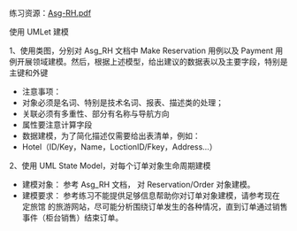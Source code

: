 
练习资源：[Asg-RH.pdf](https://sysu-swsad.github.io/swad-guide/material/Asg_RH.pdf)

使用 UMLet 建模

1、使用类图，分别对 Asg_RH 文档中 Make Reservation 用例以及 Payment 用例开展领域建模。然后，根据上述模型，给出建议的数据表以及主要字段，特别是主键和外键  
- 注意事项：
 - 对象必须是名词、特别是技术名词、报表、描述类的处理；
 - 关联必须有多重性、部分有名称与导航方向
 - 属性要注意计算字段
- 数据建模，为了简化描述仅需要给出表清单，例如：
 - Hotel（ID/Key，Name，LoctionID/Fkey，Address…）
 
2、使用 UML State Model，对每个订单对象生命周期建模
- 建模对象： 参考 Asg_RH 文档， 对 Reservation/Order 对象建模。
- 建模要求： 参考练习不能提供足够信息帮助你对订单对象建模，请参考现在 定旅馆 的旅游网站，尽可能分析围绕订单发生的各种情况，直到订单通过销售事件（柜台销售）结束订单。
